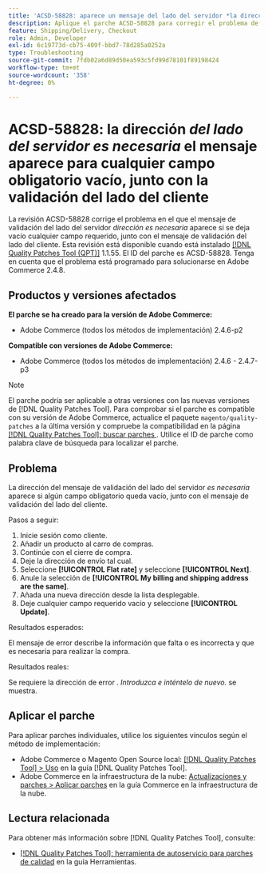 ```yaml
---
title: 'ACSD-58828: aparece un mensaje del lado del servidor *la dirección es obligatoria* para cualquier campo obligatorio vacío, junto con la validación del lado del cliente'
description: Aplique el parche ACSD-58828 para corregir el problema de Adobe Commerce donde el mensaje de validación del lado del servidor *address is required* aparece si se deja vacío cualquier campo requerido, junto con el mensaje de validación del lado del cliente.
feature: Shipping/Delivery, Checkout
role: Admin, Developer
exl-id: 6c19773d-cb75-409f-bbd7-78d285a0252a
type: Troubleshooting
source-git-commit: 7fdb02a6d89d50ea593c5fd99d78101f89198424
workflow-type: tm+mt
source-wordcount: '358'
ht-degree: 0%

---
```


# ACSD-58828: la dirección *del lado del servidor es necesaria* el mensaje aparece para cualquier campo obligatorio vacío, junto con la validación del lado del cliente

La revisión ACSD-58828 corrige el problema en el que el mensaje de validación del lado del servidor *dirección es necesaria* aparece si se deja vacío cualquier campo requerido, junto con el mensaje de validación del lado del cliente. Esta revisión está disponible cuando está instalado [[!DNL Quality Patches Tool (QPT)]](/help/tools/quality-patches-tool/quality-patches-tool-to-self-serve-quality-patches.md) 1.1.55. El ID del parche es ACSD-58828. Tenga en cuenta que el problema está programado para solucionarse en Adobe Commerce 2.4.8.

## Productos y versiones afectados

**El parche se ha creado para la versión de Adobe Commerce:**
* Adobe Commerce (todos los métodos de implementación) 2.4.6-p2

**Compatible con versiones de Adobe Commerce:**
* Adobe Commerce (todos los métodos de implementación) 2.4.6 - 2.4.7-p3

>[!NOTE]
>
>El parche podría ser aplicable a otras versiones con las nuevas versiones de [!DNL Quality Patches Tool]. Para comprobar si el parche es compatible con su versión de Adobe Commerce, actualice el paquete `magento/quality-patches` a la última versión y compruebe la compatibilidad en la página [[!DNL Quality Patches Tool]: buscar parches &#x200B;](https://experienceleague.adobe.com/tools/commerce-quality-patches/index.html?lang=es). Utilice el ID de parche como palabra clave de búsqueda para localizar el parche.

## Problema

La dirección del mensaje de validación del lado del servidor *es necesaria* aparece si algún campo obligatorio queda vacío, junto con el mensaje de validación del lado del cliente.

Pasos a seguir:

1. Inicie sesión como cliente.
1. Añadir un producto al carro de compras.
1. Continúe con el cierre de compra.
1. Deje la dirección de envío tal cual.
1. Seleccione **[!UICONTROL Flat rate]** y seleccione **[!UICONTROL Next]**.
1. Anule la selección de **[!UICONTROL My billing and shipping address are the same]**.
1. Añada una nueva dirección desde la lista desplegable.
1. Deje cualquier campo requerido vacío y seleccione **[!UICONTROL Update]**.

Resultados esperados:

El mensaje de error describe la información que falta o es incorrecta y que es necesaria para realizar la compra.

Resultados reales:

Se requiere la dirección de error *. Introduzca e inténtelo de nuevo.* se muestra.

## Aplicar el parche

Para aplicar parches individuales, utilice los siguientes vínculos según el método de implementación:

* Adobe Commerce o Magento Open Source local: [[!DNL Quality Patches Tool] > Uso](/help/tools/quality-patches-tool/usage.md) en la guía [!DNL Quality Patches Tool].
* Adobe Commerce en la infraestructura de la nube: [Actualizaciones y parches > Aplicar parches](https://experienceleague.adobe.com/docs/commerce-cloud-service/user-guide/develop/upgrade/apply-patches.html?lang=es) en la guía Commerce en la infraestructura de la nube.

## Lectura relacionada

Para obtener más información sobre [!DNL Quality Patches Tool], consulte:

* [[!DNL Quality Patches Tool]: herramienta de autoservicio para parches de calidad](/help/tools/quality-patches-tool/quality-patches-tool-to-self-serve-quality-patches.md) en la guía Herramientas.
